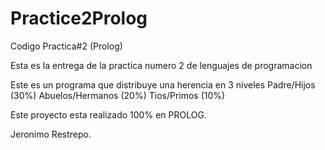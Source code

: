 # Practice2Prolog
Codigo Practica#2 (Prolog)

Esta es la entrega de la practica numero 2 de lenguajes de programacion

Este es un programa que distribuye una herencia en 3 niveles
Padre/Hijos (30%)
Abuelos/Hermanos (20%)
Tios/Primos (10%)

Este proyecto esta realizado 100% en PROLOG.

Jeronimo Restrepo.
